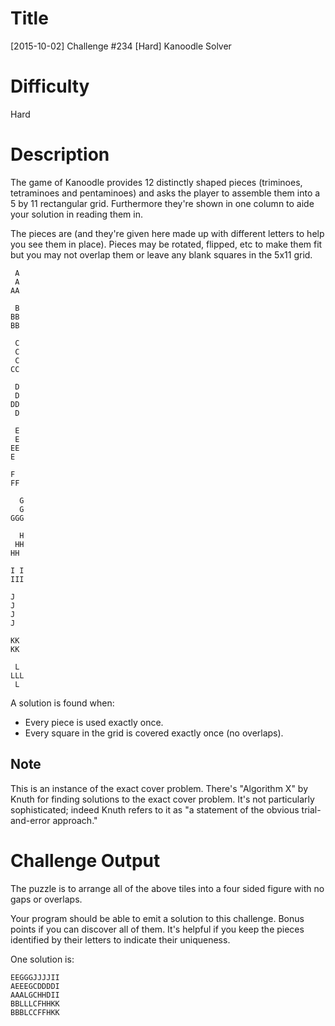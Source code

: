 # Title

[2015-10-02] Challenge #234 [Hard] Kanoodle Solver

# Difficulty

Hard

# Description

The game of Kanoodle provides 12 distinctly shaped pieces (triminoes, tetraminoes and pentaminoes) and asks the player to assemble them into a 5 by 11 rectangular grid. Furthermore they're shown in one column to aide your solution in reading them in.

The pieces are (and they're given here made up with different letters to help you see them in place). Pieces may be rotated, flipped, etc to make them fit but you may not overlap them or leave any blank squares in the 5x11 grid. 

     A
     A
    AA

     B
    BB
    BB

     C
     C
     C
    CC

     D
     D
    DD
     D
 
     E
     E
    EE
    E

    F
    FF

      G
      G
    GGG

      H
     HH
    HH

    I I
    III

    J
    J
    J
    J

    KK
    KK

     L
    LLL
     L
 
A solution is found when: 

- Every piece is used exactly once.
- Every square in the grid is covered exactly once (no overlaps).

## Note

This is an instance of the exact cover problem. There's "Algorithm X" by Knuth for finding solutions to the exact cover problem. It's not particularly sophisticated; indeed Knuth refers to it as "a statement of the obvious trial-and-error approach."

# Challenge Output

The puzzle is to arrange all of the above tiles into a four sided figure with no gaps or overlaps. 

Your program should be able to emit a solution to this challenge. Bonus points if you can discover all of them. It's helpful if you keep the pieces identified by their letters to indicate their uniqueness. 

One solution is:

    EEGGGJJJJII
    AEEEGCDDDDI
    AAALGCHHDII
    BBLLLCFHHKK
    BBBLCCFFHKK
